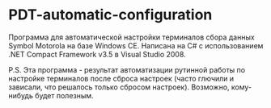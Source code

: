 # PDT-automatic-configuration
Программа для автоматической настройки терминалов сбора данных Symbol Motorola на базе Windows CE. Написана на C# с использованием .NET Compact Framework v3.5 в Visual Studio 2008.

P.S. Эта программа - результат автоматизации рутинной работы по настройке терминалов после сброса настроек (часто глючили и зависали, что решалось только сбросом настроек). Возможно, кому-нибудь будет полезным.
